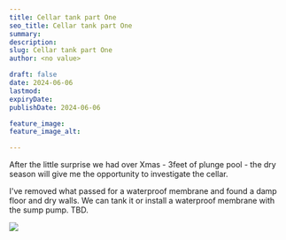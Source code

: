 ```yaml
---
title: Cellar tank part One
seo_title: Cellar tank part One
summary: 
description: 
slug: Cellar tank part One
author: <no value>

draft: false
date: 2024-06-06
lastmod: 
expiryDate: 
publishDate: 2024-06-06

feature_image: 
feature_image_alt: 

---
```


After the little surprise we had over Xmas - 3feet of plunge pool - the dry season will give me the opportunity to investigate the cellar.

I've removed what passed for a waterproof membrane and found a damp floor and dry walls. We can tank it or install a waterproof membrane with the sump pump. TBD.


![](/images/0758.jpeg)